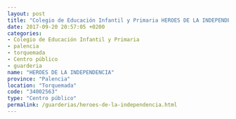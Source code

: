 ```yaml
---
layout: post
title: "Colegio de Educación Infantil y Primaria HEROES DE LA INDEPENDENCIA"
date: 2017-09-20 20:57:05 +0200
categories:
- Colegio de Educación Infantil y Primaria
- palencia
- torquemada
- Centro público
- guarderia
name: "HEROES DE LA INDEPENDENCIA"
province: "Palencia"
location: "Torquemada"
code: "34002563"
type: "Centro público"
permalink: /guarderias/heroes-de-la-independencia.html
---
```

